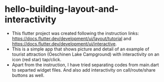 # hello-building-layout-and-interactivity

- This flutter project was created following the instruction links: https://docs.flutter.dev/development/ui/layout/tutorial and https://docs.flutter.dev/development/ui/interactive.
- This is a simple app that shows picture and detail of an example of tourist attraction (Oeschinen Lake Campground) with interactivity on an icon (red star) tap/click.
- Apart from the instruction, I have tried separating codes from main.dart to separted widget files. And also add interactivity on call/route/share buttons as well.
